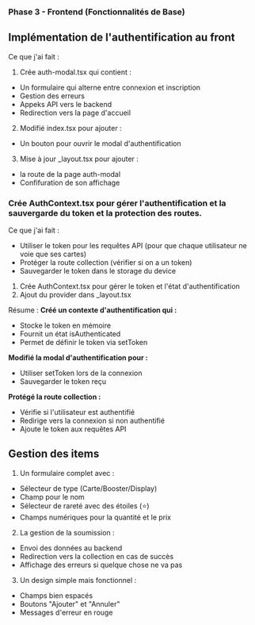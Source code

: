 ### Phase 3 - Frontend (Fonctionnalités de Base)

## Implémentation de l'authentification au front

Ce que j'ai fait :

1. Crée auth-modal.tsx qui contient :

- Un formulaire qui alterne entre connexion et inscription
- Gestion des erreurs
- Appeks API vers le backend
- Redirection vers la page d'accueil

2. Modifié index.tsx pour ajouter :

- Un bouton pour ouvrir le modal d'authentification

3. Mise à jour \_layout.tsx pour ajouter :

- la route de la page auth-modal
- Confifuration de son affichage

### Crée AuthContext.tsx pour gérer l'authentification et la sauvergarde du token et la protection des routes.

Ce que j'ai fait :

- Utiliser le token pour les requêtes API (pour que chaque utilisateur ne voie que ses cartes)
- Protéger la route collection (vérifier si on a un token)
- Sauvegarder le token dans le storage du device

1. Crée AuthContext.tsx pour gérer le token et l'état d'authentification
2. Ajout du provider dans \_layout.tsx

Résume :
**Créé un contexte d'authentification qui :**

- Stocke le token en mémoire
- Fournit un état isAuthenticated
- Permet de définir le token via setToken

**Modifié la modal d'authentification pour :**

- Utiliser setToken lors de la connexion
- Sauvegarder le token reçu

**Protégé la route collection :**

- Vérifie si l'utilisateur est authentifié
- Redirige vers la connexion si non authentifié
- Ajoute le token aux requêtes API

## Gestion des items

1. Un formulaire complet avec :

- Sélecteur de type (Carte/Booster/Display)
- Champ pour le nom
- Sélecteur de rareté avec des étoiles (⭐)
- Champs numériques pour la quantité et le prix

2. La gestion de la soumission :

- Envoi des données au backend
- Redirection vers la collection en cas de succès
- Affichage des erreurs si quelque chose ne va pas

3. Un design simple mais fonctionnel :

- Champs bien espacés
- Boutons "Ajouter" et "Annuler"
- Messages d'erreur en rouge
